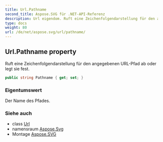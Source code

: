```yaml
---
title: Url.Pathname
second_title: Aspose.SVG für .NET-API-Referenz
description: Url eigendom. Ruft eine Zeichenfolgendarstellung für den angegebenen URLPfad ab oder legt sie fest.
type: docs
weight: 80
url: /de/net/aspose.svg/url/pathname/
---
```

## Url.Pathname property

Ruft eine Zeichenfolgendarstellung für den angegebenen URL-Pfad ab oder legt sie fest.

```csharp
public string Pathname { get; set; }
```

### Eigentumswert

Der Name des Pfades.

### Siehe auch

* class [Url](../)
* namensraum [Aspose.Svg](../../url/)
* Montage [Aspose.SVG](../../../)



